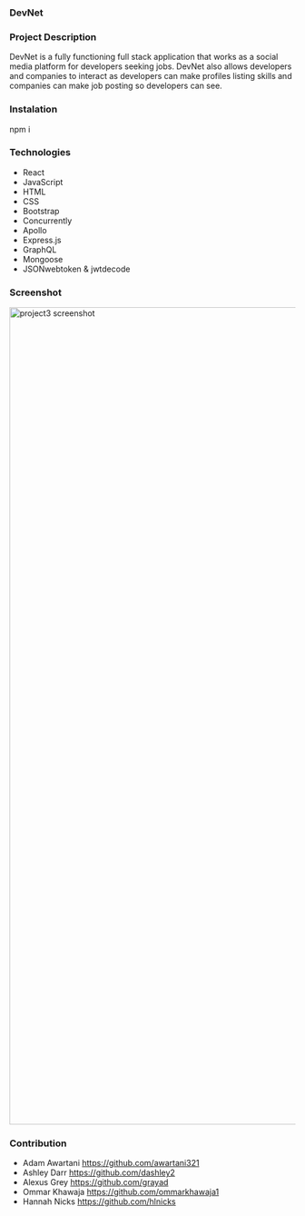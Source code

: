### DevNet

### Project Description

DevNet is a fully functioning full stack application that works as a social media platform for developers seeking jobs. DevNet also allows developers and companies to interact as developers can make profiles listing skills and companies can make job posting so developers can see.

### Instalation

npm i

### Technologies

- React
- JavaScript
- HTML
- CSS
- Bootstrap
- Concurrently
- Apollo
- Express.js
- GraphQL
- Mongoose
- JSONwebtoken & jwtdecode

### Screenshot

<img width="1440" alt="project3 screenshot" src="https://user-images.githubusercontent.com/103685355/191875352-61e5ec87-8bd2-4fea-b5de-63c43987dca6.png">

### Contribution

- Adam Awartani https://github.com/awartani321
- Ashley Darr https://github.com/dashley2
- Alexus Grey https://github.com/grayad
- Ommar Khawaja https://github.com/ommarkhawaja1
- Hannah Nicks https://github.com/hlnicks
